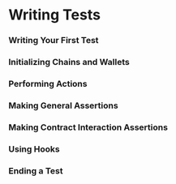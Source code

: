 # Writing Tests

### Writing Your First Test



### Initializing Chains and Wallets



### Performing Actions



### Making General Assertions



### Making Contract Interaction Assertions



### Using Hooks



### Ending a Test
